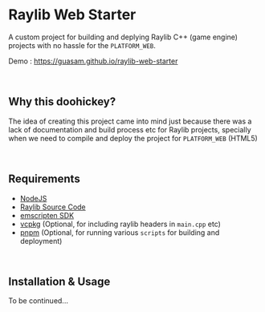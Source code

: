 # Raylib Web Starter

A custom project for building and deplying Raylib C++ (game engine) projects with no hassle for the `PLATFORM_WEB`.

Demo : https://guasam.github.io/raylib-web-starter

<br />

## Why this doohickey?

The idea of creating this project came into mind just because there was a lack of documentation and build process etc for Raylib projects, specially when we need to compile and deploy the project for `PLATFORM_WEB` (HTML5)

<br />

## Requirements

* [NodeJS](https://nodejs.org/en/)
* [Raylib Source Code](https://github.com/raysan5/raylib)
* [emscripten SDK](https://emscripten.org/docs/getting_started/downloads.html)
* [vcpkg](https://vcpkg.io/en/index.html) (Optional, for including raylib headers in `main.cpp` etc)
* [pnpm](https://pnpm.io/) (Optional, for running various `scripts` for building and deployment)


<br />

## Installation & Usage

To be continued...